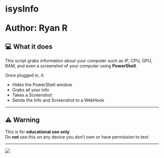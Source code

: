 <h1> ℹ️sysInfo
<br>

**Author**: Ryan R

## 💻 What it does

This script grabs information about your computer such as IP, CPU, GPU, RAM, and even a screenshot of your computer using **PowerShell**.

Once plugged in, it:
- Hides the PowerShell window  
- Grabs all your info
- Takes a Screenshot
- Sends the Info and Screenshot to a WebHook

---

## ⚠️ Warning

This is for **educational use only**.  
Do **not** use this on any device you don’t own or have permission to test.

---

![](https://files.catbox.moe/2zbf56.png)
